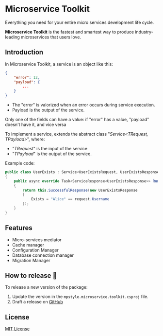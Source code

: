# Microservice Toolkit

Everything you need for your entire micro services development life cycle. 

__Microservice Toolkit__ is the fastest and smartest way to produce industry-leading microservices that users love.

## Introduction
In Microservice Toolkit, a service is an object like this:
```json
{
    "error": 12,
    "payload": {
        ...
    }
}
```
- The "error" is valorized when an error occurs during service execution.
- Payload is the output of the service.

Only one of the fields can have a value: if "error" has a value, "payload" doesn't have it, and vice versa

To implement a service, extends the abstract class "_Service<TRequest, TPayload>_", where:
- "_TRequest_" is the input of the service
- "_TPayload_" is the output of the service.

Example code:

```C#
public class UserExists : Service<UserExistsRequest, UserExistsResponse>
{
    public async override Task<ServiceResponse<UserExistsResponse>> Run(UserExistsRequest request)
    {
        return this.SuccessfulResponse(new UserExistsResponse
        {
            Exists = "Alice" == request.Username
        });
    }
}
```


## Features
- Micro-services mediator
- Cache manager
- Configuration Manager
- Database connection manager
- Migration Manager

## How to release :rocket:

To release a new version of the package:
1. Update the version in the `mpstyle.microservice.toolkit.csproj` file.
3. Draft a release on [GitHub](https://github.com/MpStyle/microservicetoolkit/releases)

## License

[MIT License](https://opensource.org/licenses/MIT)